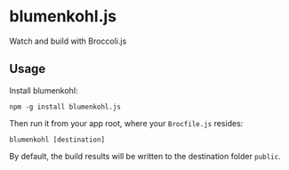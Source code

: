 # blumenkohl.js
Watch and build with Broccoli.js

## Usage

Install blumenkohl:

```npm -g install blumenkohl.js```

Then run it from your app root, where your ```Brocfile.js``` resides:

```blumenkohl [destination]```

By default, the build results will be written to the destination folder ```public```.
